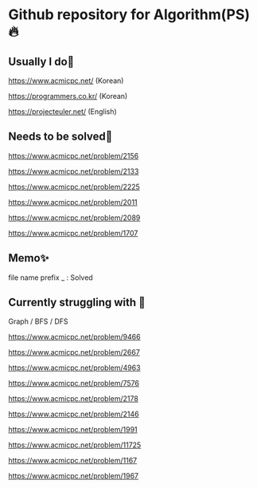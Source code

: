 # Github repository for Algorithm(PS)🔥

## Usually I do🎃

https://www.acmicpc.net/ (Korean)

https://programmers.co.kr/ (Korean)

https://projecteuler.net/ (English)

## Needs to be solved💎

https://www.acmicpc.net/problem/2156

https://www.acmicpc.net/problem/2133

https://www.acmicpc.net/problem/2225

https://www.acmicpc.net/problem/2011

https://www.acmicpc.net/problem/2089

https://www.acmicpc.net/problem/1707

## Memo✨

file name prefix \_ : Solved

## Currently struggling with 🚢

Graph / BFS / DFS

https://www.acmicpc.net/problem/9466

https://www.acmicpc.net/problem/2667

https://www.acmicpc.net/problem/4963

https://www.acmicpc.net/problem/7576

https://www.acmicpc.net/problem/2178

https://www.acmicpc.net/problem/2146

https://www.acmicpc.net/problem/1991

https://www.acmicpc.net/problem/11725

https://www.acmicpc.net/problem/1167

https://www.acmicpc.net/problem/1967
